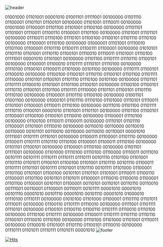 ![header](https://capsule-render.vercel.app/api?type=wave&color=auto&height=400&section=header&text=Hi%Guys&fontSize=90)


01001000 01101001 00001010 01001101 01111001 00100000 01101110 01100001 01101101 01100101 00100000 01101001 01110011 00100000 01001000 01100001 01101100 01101001 01100100 00100000 01101101 01101001 01110011 01100110 01100001 01101100 00100000 01101001 01101101 00100000 01110011 01110100 01110101 01100100 01100101 01101110 01110100 00100000 01100001 01110100 00100000 01000001 01101001 01110010 01101100 01100001 01101110 01100111 01100111 01100001 00100000 01010101 01101110 01101001 01110110 01100101 01110010 01110011 01101001 01110100 01111001 00001010 01101001 00100000 01101100 01101111 01110110 01100101 00100000 01100001 01100010 01101111 01110101 01110100 00100000 01110100 01100101 01100011 01101000 00101100 00100000 01110111 01100101 01100010 00100000 01100100 01100101 01110110 01100101 01101100 01101111 01110000 01101101 01100101 01101110 01110100 00101100 00100000 01101101 01101111 01100010 01101001 01101100 01100101 00100000 01100100 01100101 01110110 01100101 01101100 01101111 01110000 01101101 01100101 01101110 01110100 00100000 01100001 01101110 01100100 00100000 01001101 01001100 00100000 01000101 01101110 01110100 01101000 01110101 01110011 01101001 01100001 01110011 01110100 00100000 00111010 01101100 01101111 01110110 01100101 00001010 01101001 01101101 00100000 01101100 01100101 01100001 01100100 01100101 01110010 00100000 01100001 01110100 00100000 01100100 01110011 01100011 00100000 01110101 01101110 01100001 01101001 01110010 00100000 00110010 00110000 00110010 00110000 00101101 00110010 00110000 00110010 00110001 00001010 01111001 01101111 01110101 00100000 01100011 01100001 01101110 00100000 01100011 01101111 01101110 01110100 01100001 01100011 01110100 00100000 01101101 01100101 00100000 01100001 01110100 00100000 01101101 01111001 00100000 01101000 01110100 01110100 01110000 01110011 00111010 00101111 00101111 01110111 01110111 01110111 00101110 01101100 01101001 01101110 01101011 01100101 01100100 01101001 01101110 00101110 01100011 01101111 01101101 00101111 01101001 01101110 00101111 01101000 01100001 01101100 01101001 01100100 00101101 01101101 01101001 01110011 01100110 01100001 01101100 00101101 01101011 01100001 01110010 01100010 01100001 01101100 01100001 00101101 01100001 00110101 00110101 00110110 00110010 00111001 00110001 01100001 00110011 00101111 00001010 00001010 00101110 00001010 00101110 00001010 00101110 00001010 01000010 01110100 01110111 00100000 01010100 01101000 01100001 01101110 01101011 01110011 00100000 01100110 01101111 01110010 00100000 01111001 01101111 01110101 00100000 01100101 01100110 01100110 01101111 01110010 01110100 00100000 01110100 01101111 00100000 01100011 01101111 01101110 01110110 01100101 01110010 01110100 00100000 01110100 01101000 01101001 01110011 00100000 01100010 01101001 01101110 01100101 01110010 00100000 01110111 01101011 01110111 01101011 00001010
![footer](https://capsule-render.vercel.app/api?type=wave&color=auto&height=400&section=footer)


[![Hits](https://hits.seeyoufarm.com/api/count/incr/badge.svg?url=https%3A%2F%2Fgithub.com%2Fhmk1337%2Fhmk1337%2Fblob%2Fmain%2FREADME.md&count_bg=%23D5C932&title_bg=%231463CD&icon=&icon_color=%23E7E7E7&title=hits&edge_flat=false)](https://hits.seeyoufarm.com)
